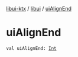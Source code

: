 [libui-ktx](../index.md) / [libui](index.md) / [uiAlignEnd](./ui-align-end.md)

# uiAlignEnd

`val uiAlignEnd: `[`Int`](https://kotlinlang.org/api/latest/jvm/stdlib/kotlin/-int/index.html)